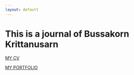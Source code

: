 ```yaml
---
layout: default
---
```


# This is a journal of Bussakorn Krittanusarn

[MY CV](https://bussakornkrit.github.io/bussajournal/CV)

[MY PORTFOLIO](https://bussakornkrit.github.io/bussajournal/portfolio)
